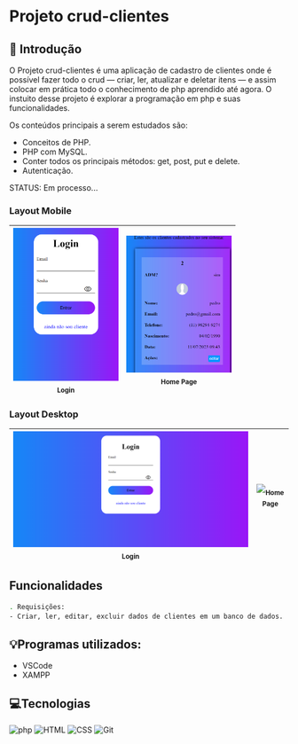 # **Projeto crud-clientes**

## 📖 Introdução

O Projeto crud-clientes é uma aplicação de cadastro de clientes onde é possível fazer todo o crud — criar, ler, atualizar e deletar itens — e assim colocar em prática todo o conhecimento de php aprendido até agora. O instuito desse projeto é explorar a programação em php e suas funcionalidades.

Os conteúdos principais a serem estudados são:

- Conceitos de PHP.
- PHP com MySQL.
- Conter todos os principais métodos: get, post, put e delete.
- Autenticação.

STATUS: Em processo...

### Layout Mobile

| <img src="/assents/login_page_mobile.png" width=190 padding=10><br><sub>Login</sub> | <img src="/assents/home_page_mobile.png" width=190 padding=10><br><sub>Home Page</sub> |
| :---------------------------------------------------------------------------------: | :------------------------------------------------------------------------------------: |

### Layout Desktop

| <img src="/assents/login_page_desktok.png" width=100%><br><sub>Login</sub><br> | <img src="/assents/layout-desktop-1.png" width=100%><sub>Home Page</sub><br> |
| :----------------------------------------------------------------------------: | :--------------------------------------------------------------------------: |

## Funcionalidades

```bash
. Requisições:
- Criar, ler, editar, excluir dados de clientes em um banco de dados.
```

## 💡Programas utilizados:

- VSCode
- XAMPP

## 💻Tecnologias

![php](https://img.shields.io/badge/PHP-4F5B93?style=for-the-badge&logo=PHP&logoColor=white)
![HTML](https://img.shields.io/badge/HTML-orange?style=for-the-badge&logo=HTML5&logoColor=white)
![CSS](https://img.shields.io/badge/CSS-blue?style=for-the-badge&logo=CSS3&logoColor=white)
![Git](https://img.shields.io/badge/GIT-E44C30?style=for-the-badge&logo=git&logoColor=white)
